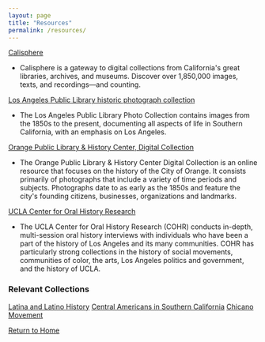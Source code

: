 ```yaml
---
layout: page
title: "Resources"
permalink: /resources/
---
```


[Calisphere](https://calisphere.org/) 
* Calisphere is a gateway to digital collections from California's great libraries, archives, and museums. Discover over 1,850,000 images, texts, and recordings—and counting.

[Los Angeles Public Library historic photograph collection](https://tessa.lapl.org/photocol) 
* The Los Angeles Public Library Photo Collection contains images from the 1850s to the present, documenting all aspects of life in Southern California, with an emphasis on Los Angeles.

[Orange Public Library & History Center, Digital Collection](http://history.cityoforange.org/knowvation) 
* The Orange Public Library & History Center Digital Collection is an online resource that focuses on the history of the City of Orange. It consists primarily of photographs that include a variety of time periods and subjects. Photographs date to as early as the 1850s and feature the city's founding citizens, businesses, organizations and landmarks. 

[UCLA Center for Oral History Research](https://oralhistory.library.ucla.edu/)
* The UCLA Center for Oral History Research (COHR) conducts in-depth, multi-session oral history interviews with individuals who have been a part of the history of Los Angeles and its many communities. COHR has particularly strong collections in the history of social movements, communities of color, the arts, Los Angeles politics and government, and the history of UCLA.
### Relevant Collections
[Latina and Latino History](https://oralhistory.library.ucla.edu/?f%5Bsubject_topic_facet%5D%5B%5D=Latina+and+Latino+History)
[Central Americans in Southern California](https://oralhistory.library.ucla.edu/?f%5Bsubject_topic_facet%5D%5B%5D=Central+Americans+in+Southern+California)
[Chicano Movement](https://oralhistory.library.ucla.edu/?f%5Bsubject_topic_facet%5D%5B%5D=Chicano+Movement)

[Return to Home](https://uclachicanxstudies.github.io/BarrioSuburbanisms/)
